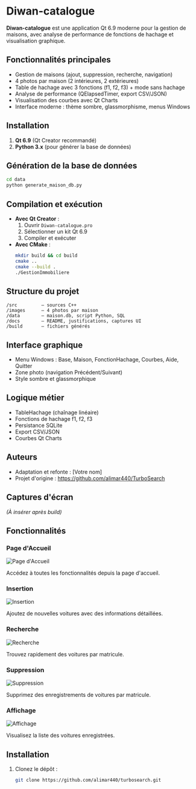 # Diwan-catalogue

**Diwan-catalogue** est une application Qt 6.9 moderne pour la gestion de maisons, avec analyse de performance de fonctions de hachage et visualisation graphique.

## Fonctionnalités principales
- Gestion de maisons (ajout, suppression, recherche, navigation)
- 4 photos par maison (2 intérieures, 2 extérieures)
- Table de hachage avec 3 fonctions (f1, f2, f3) + mode sans hachage
- Analyse de performance (QElapsedTimer, export CSV/JSON)
- Visualisation des courbes avec Qt Charts
- Interface moderne : thème sombre, glassmorphisme, menus Windows

## Installation
1. **Qt 6.9** (Qt Creator recommandé)
2. **Python 3.x** (pour générer la base de données)

## Génération de la base de données
```bash
cd data
python generate_maison_db.py
```

## Compilation et exécution
- **Avec Qt Creator** :
  1. Ouvrir `Diwan-catalogue.pro`
  2. Sélectionner un kit Qt 6.9
  3. Compiler et exécuter
- **Avec CMake** :
  ```bash
  mkdir build && cd build
  cmake ..
  cmake --build .
  ./GestionImmobiliere
  ```

## Structure du projet
```
/src         – sources C++
/images      – 4 photos par maison
/data        – maison.db, script Python, SQL
/docs        – README, justifications, captures UI
/build       – fichiers générés
```

## Interface graphique
- Menu Windows : Base, Maison, FonctionHachage, Courbes, Aide, Quitter
- Zone photo (navigation Précédent/Suivant)
- Style sombre et glassmorphique

## Logique métier
- TableHachage (chaînage linéaire)
- Fonctions de hachage f1, f2, f3
- Persistance SQLite
- Export CSV/JSON
- Courbes Qt Charts

## Auteurs
- Adaptation et refonte : [Votre nom]
- Projet d'origine : https://github.com/alimar440/TurboSearch

## Captures d'écran
*(À insérer après build)*



## Fonctionnalités

### Page d'Accueil

![Page d'Accueil](images/page_accueil.png)

Accédez à toutes les fonctionnalités depuis la page d'accueil.

### Insertion

![Insertion](images/page_insertion.png)

Ajoutez de nouvelles voitures avec des informations détaillées.

### Recherche

![Recherche](images/page_recherche.png)

Trouvez rapidement des voitures par matricule.

### Suppression

![Suppression](images/page_suppression.png)

Supprimez des enregistrements de voitures par matricule.

### Affichage

![Affichage](images/visualisation_donnees.png)

Visualisez la liste des voitures enregistrées.



## Installation

1. Clonez le dépôt :
   ```sh
   git clone https://github.com/alimar440/turbosearch.git
